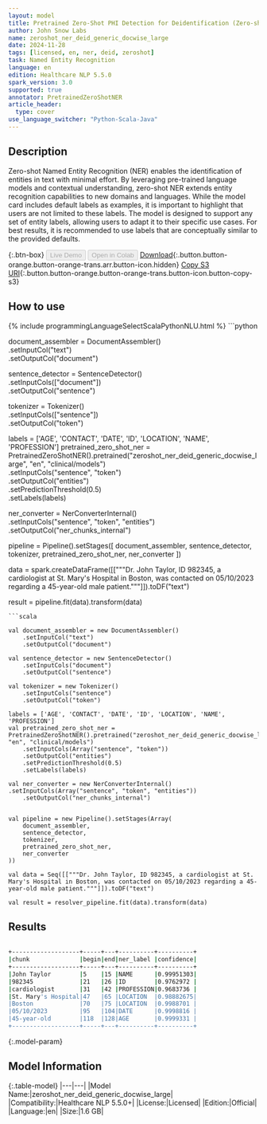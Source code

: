 ```yaml
---
layout: model
title: Pretrained Zero-Shot PHI Detection for Deidentification (Zero-shot - Large - Generic - Docwise)
author: John Snow Labs
name: zeroshot_ner_deid_generic_docwise_large
date: 2024-11-28
tags: [licensed, en, ner, deid, zeroshot]
task: Named Entity Recognition
language: en
edition: Healthcare NLP 5.5.0
spark_version: 3.0
supported: true
annotator: PretrainedZeroShotNER
article_header:
  type: cover
use_language_switcher: "Python-Scala-Java"
---
```


## Description

Zero-shot Named Entity Recognition (NER) enables the identification of entities in text with minimal effort. By leveraging pre-trained language models and contextual understanding, zero-shot NER extends entity recognition capabilities to new domains and languages.
While the model card includes default labels as examples, it is important to highlight that users are not limited to these labels. The model is designed to support any set of entity labels, allowing users to adapt it to their specific use cases. For best results, it is recommended to use labels that are conceptually similar to the provided defaults.

{:.btn-box}
<button class="button button-orange" disabled>Live Demo</button>
<button class="button button-orange" disabled>Open in Colab</button>
[Download](https://s3.amazonaws.com/auxdata.johnsnowlabs.com/clinical/models/zeroshot_ner_deid_generic_docwise_large_en_5.5.0_3.0_1732790930141.zip){:.button.button-orange.button-orange-trans.arr.button-icon.hidden}
[Copy S3 URI](s3://auxdata.johnsnowlabs.com/clinical/models/zeroshot_ner_deid_generic_docwise_large_en_5.5.0_3.0_1732790930141.zip){:.button.button-orange.button-orange-trans.button-icon.button-copy-s3}

## How to use



<div class="tabs-box" markdown="1">
{% include programmingLanguageSelectScalaPythonNLU.html %}
```python

document_assembler = DocumentAssembler()\
    .setInputCol("text")\
    .setOutputCol("document")

sentence_detector = SentenceDetector()\
    .setInputCols(["document"])\
    .setOutputCol("sentence")

tokenizer = Tokenizer()\
    .setInputCols(["sentence"])\
    .setOutputCol("token")

labels = ['AGE', 'CONTACT', 'DATE', 'ID', 'LOCATION', 'NAME', 'PROFESSION']
pretrained_zero_shot_ner = PretrainedZeroShotNER().pretrained("zeroshot_ner_deid_generic_docwise_large", "en", "clinical/models")\
    .setInputCols("sentence", "token")\
    .setOutputCol("entities")\
    .setPredictionThreshold(0.5)\
    .setLabels(labels)

ner_converter = NerConverterInternal()\
    .setInputCols("sentence", "token", "entities")\
    .setOutputCol("ner_chunks_internal")


pipeline = Pipeline().setStages([
    document_assembler,
    sentence_detector,
    tokenizer,
    pretrained_zero_shot_ner,
    ner_converter
])

data = spark.createDataFrame([["""Dr. John Taylor, ID 982345, a cardiologist at St. Mary's Hospital in Boston, was contacted on 05/10/2023 regarding a 45-year-old male patient."""]]).toDF("text")

result = pipeline.fit(data).transform(data)

```
```scala

val document_assembler = new DocumentAssembler()
    .setInputCol("text")
    .setOutputCol("document")

val sentence_detector = new SentenceDetector()
    .setInputCols("document")
    .setOutputCol("sentence")

val tokenizer = new Tokenizer()
    .setInputCols("sentence")
    .setOutputCol("token")

labels = ['AGE', 'CONTACT', 'DATE', 'ID', 'LOCATION', 'NAME', 'PROFESSION']
val pretrained_zero_shot_ner = PretrainedZeroShotNER().pretrained("zeroshot_ner_deid_generic_docwise_large", "en", "clinical/models")
    .setInputCols(Array("sentence", "token"))
    .setOutputCol("entities")
    .setPredictionThreshold(0.5)
    .setLabels(labels)

val ner_converter = new NerConverterInternal()    .setInputCols(Array("sentence", "token", "entities"))
    .setOutputCol("ner_chunks_internal")


val pipeline = new Pipeline().setStages(Array(
    document_assembler,
    sentence_detector,
    tokenizer,
    pretrained_zero_shot_ner,
    ner_converter
))

val data = Seq([["""Dr. John Taylor, ID 982345, a cardiologist at St. Mary's Hospital in Boston, was contacted on 05/10/2023 regarding a 45-year-old male patient."""]]).toDF("text")

val result = resolver_pipeline.fit(data).transform(data)

```
</div>

## Results

```bash

+-------------------+-----+---+----------+----------+
|chunk              |begin|end|ner_label |confidence|
+-------------------+-----+---+----------+----------+
|John Taylor        |5    |15 |NAME      |0.99951303|
|982345             |21   |26 |ID        |0.9762972 |
|cardiologist       |31   |42 |PROFESSION|0.9683736 |
|St. Mary's Hospital|47   |65 |LOCATION  |0.98882675|
|Boston             |70   |75 |LOCATION  |0.9988701 |
|05/10/2023         |95   |104|DATE      |0.9998816 |
|45-year-old        |118  |128|AGE       |0.9999331 |
+-------------------+-----+---+----------+----------+

```

{:.model-param}
## Model Information

{:.table-model}
|---|---|
|Model Name:|zeroshot_ner_deid_generic_docwise_large|
|Compatibility:|Healthcare NLP 5.5.0+|
|License:|Licensed|
|Edition:|Official|
|Language:|en|
|Size:|1.6 GB|